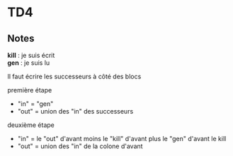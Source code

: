# TD4

## Notes

**kill** : je suis écrit  
**gen** : je suis lu

Il faut écrire les successeurs à côté des blocs

première étape

- "in" = "gen"
- "out" = union des "in" des successeurs

deuxième étape

- "in" = le "out" d'avant moins le "kill" d'avant plus le "gen" d'avant le kill
- "out" = union des "in" de la colone d'avant
